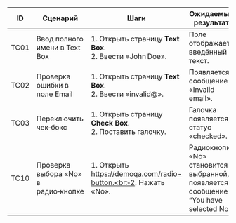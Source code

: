 | ID   | Сценарий                     | Шаги                                                   | Ожидаемый результат                    | Приоритет |
|------|------------------------------|--------------------------------------------------------|----------------------------------------|-----------|
| TC01 | Ввод полного имени в Text Box| 1. Открыть страницу **Text Box**.<br>2. Ввести «John Doe».| Поле отображает введённый текст.       | High      |
| TC02 | Проверка ошибки в поле Email | 1. Открыть страницу **Text Box**.<br>2. Ввести «invalid@».| Появляется сообщение «Invalid email». | Medium    |
| TC03 | Переключить чек‑бокс        | 1. Открыть страницу **Check Box**.<br>2. Поставить галочку.| Галочка появляется, статус «checked». | Low       |
| TC10 | Проверка выбора «No» в радио‑кнопке | 1. Открыть https://demoqa.com/radio-button.<br>2. Нажать «No». | Радиокнопка «No» становится выбранной, появляется сообщение “You have selected No”. | High |
